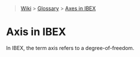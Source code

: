 > [Wiki](Home) > [Glossary](Glossary) > [Axes in IBEX](Axes-in-IBEX)

# Axis in IBEX

In IBEX, the term axis refers to a degree-of-freedom. 


